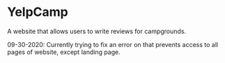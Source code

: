 # **YelpCamp**

A website that allows users to write reviews for campgrounds.

09-30-2020: Currently trying to fix an error on that prevents access to all pages of website, except landing page.
